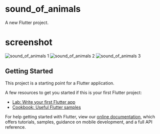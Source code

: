 # sound_of_animals

A new Flutter project.

# screenshot



![sound_of_animals 1](https://user-images.githubusercontent.com/39589782/69277700-651e6e00-0be9-11ea-9e40-2c516a9ef591.jpg)
![sound_of_animals 2](https://user-images.githubusercontent.com/39589782/69277865-bcbcd980-0be9-11ea-9881-5a01d85f4fb8.jpg)
![sound_of_animals 3](https://user-images.githubusercontent.com/39589782/69277891-cb0af580-0be9-11ea-9dd9-e25aa7bbd61d.jpg)

## Getting Started

This project is a starting point for a Flutter application.

A few resources to get you started if this is your first Flutter project:

- [Lab: Write your first Flutter app](https://flutter.dev/docs/get-started/codelab)
- [Cookbook: Useful Flutter samples](https://flutter.dev/docs/cookbook)

For help getting started with Flutter, view our
[online documentation](https://flutter.dev/docs), which offers tutorials,
samples, guidance on mobile development, and a full API reference.
